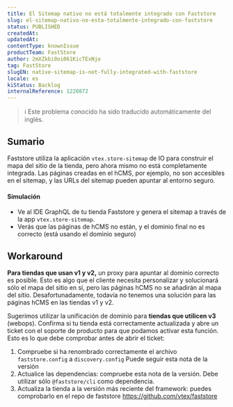 ```yaml
---
title: El Sitemap nativo no está totalmente integrado con Faststore
slug: el-sitemap-nativo-no-esta-totalmente-integrado-con-faststore
status: PUBLISHED
createdAt: 
updatedAt: 
contentType: knownIssue
productTeam: FastStore
author: 2mXZkbi0oi061KicTExNjo
tag: FastStore
slugEN: native-sitemap-is-not-fully-integrated-with-faststore
locale: es
kiStatus: Backlog
internalReference: 1220872
---
```


>ℹ️ Este problema conocido ha sido traducido automáticamente del inglés.

## Sumario


Faststore utiliza la aplicación `vtex.store-sitemap` de IO para construir el mapa del sitio de la tienda, pero ahora mismo no está completamente integrada. Las páginas creadas en el hCMS, por ejemplo, no son accesibles en el sitemap, y las URLs del sitemap pueden apuntar al entorno seguro.


#### Simulación



- Ve al IDE GraphQL de tu tienda Faststore y genera el sitemap a través de la app `vtex.store-sitemap`.
- Verás que las páginas de hCMS no están, y el dominio final no es correcto (está usando el dominio seguro)

## Workaround


**Para tiendas que usan v1 y v2,** un proxy para apuntar al dominio correcto es posible. Esto es algo que el cliente necesita personalizar y solucionará sólo el mapa del sitio en sí, pero las páginas hCMS no se añadirán al mapa del sitio. Desafortunadamente, todavía no tenemos una solución para las páginas hCMS en las tiendas v1 y v2.

Sugerimos utilizar la unificación de dominio para **tiendas que utilicen v3** (webops). Confirma si tu tienda está correctamente actualizada y abre un ticket con el soporte de producto para que podamos activar esta función. Esto es lo que debe comprobar antes de abrir el ticket:

1. Compruebe si ha renombrado correctamente el archivo `faststore.config` a `discovery.config` Puede seguir esta nota de la versión
2. Actualice las dependencias: compruebe esta nota de la versión. Debe utilizar sólo `@faststore/cli` como dependencia.
3. Actualiza la tienda a la versión más reciente del framework: puedes comprobarlo en el repo de faststore https://github.com/vtex/faststore



